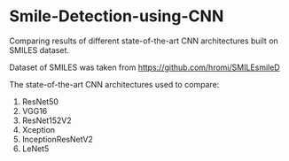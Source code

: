 # Smile-Detection-using-CNN
Comparing results of different state-of-the-art CNN architectures built on SMILES dataset.

Dataset of SMILES was taken from https://github.com/hromi/SMILEsmileD

The state-of-the-art CNN architectures used to compare:
1) ResNet50
2) VGG16
3) ResNet152V2
4) Xception
5) InceptionResNetV2
6) LeNet5


